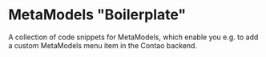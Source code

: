 MetaModels "Boilerplate"
=========================

A collection of code snippets for MetaModels, which enable you e.g. to add a custom MetaModels menu item in the Contao backend.